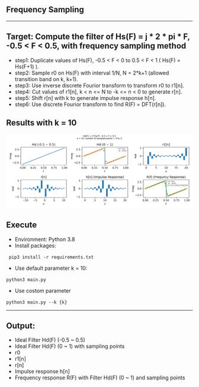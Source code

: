 ## Frequency Sampling
---
## Target: Compute the filter of Hs(F) = j * 2 * pi * F, -0.5 < F < 0.5,  with frequency sampling method
- step1: Duplicate values of Hs(F), -0.5 < F < 0 to 0.5 < F < 1 ( Hs(F) = Hs(F+1) ).
- step2: Sample r0 on Hs(F) with interval 1/N, N = 2*k+1 (allowed transition band on k, k+1).
- step3: Use inverse discrete Fourior transform to transform r0 to r1[n].
- step4: Cut values of r1[n], k < n <= N to -k <= n < 0 to generate r[n].
- step5: Shift r[n] with k to generate impulse response h[n].
- step6: Use discrete Fourior transform to find R(F) = DFT(r[n]).

## Results with k = 10
![](results_default.png)

## Execute
- Environment: Python 3.8
- Install packages: 
```
 pip3 install -r requirements.txt
```

<div style="break-after: page; page-break-after: always;"></div>

- Use default parameter k = 10: 
```
python3 main.py
```
- Use costom parameter
```
python3 main.py --k {k} 
```
---
## Output:
- Ideal Filter Hd(F) (-0.5 ~ 0.5)
- Ideal Filter Hd(F) (0 ~ 1) with sampling points
- r0
- r1[n]
- r[n]
- Impulse response h[n]
- Frequency response R(F) with Filter Hd(F) (0 ~ 1) and sampling points

